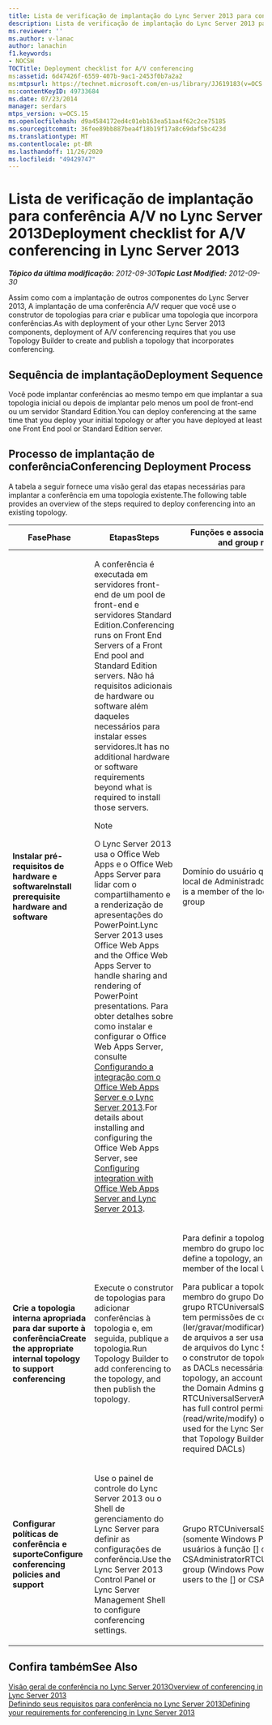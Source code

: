 ```yaml
---
title: Lista de verificação de implantação do Lync Server 2013 para conferência A/V
description: Lista de verificação de implantação do Lync Server 2013 para conferência A/V.
ms.reviewer: ''
ms.author: v-lanac
author: lanachin
f1.keywords:
- NOCSH
TOCTitle: Deployment checklist for A/V conferencing
ms:assetid: 6d47426f-6559-407b-9ac1-2453f0b7a2a2
ms:mtpsurl: https://technet.microsoft.com/en-us/library/JJ619183(v=OCS.15)
ms:contentKeyID: 49733684
ms.date: 07/23/2014
manager: serdars
mtps_version: v=OCS.15
ms.openlocfilehash: d9a4584172ed4c01eb163ea51aa4f62c2ce75185
ms.sourcegitcommit: 36fee89bb887bea4f18b19f17a8c69daf5bc423d
ms.translationtype: MT
ms.contentlocale: pt-BR
ms.lasthandoff: 11/26/2020
ms.locfileid: "49429747"
---
```

# <a name="deployment-checklist-for-av-conferencing-in-lync-server-2013"></a><span data-ttu-id="d0f82-103">Lista de verificação de implantação para conferência A/V no Lync Server 2013</span><span class="sxs-lookup"><span data-stu-id="d0f82-103">Deployment checklist for A/V conferencing in Lync Server 2013</span></span>

<div data-xmlns="http://www.w3.org/1999/xhtml">

<div class="topic" data-xmlns="http://www.w3.org/1999/xhtml" data-msxsl="urn:schemas-microsoft-com:xslt" data-cs="https://msdn.microsoft.com/">

<div data-asp="https://msdn2.microsoft.com/asp">



</div>

<div id="mainSection">

<div id="mainBody"><span data-ttu-id="d0f82-104">

<span> </span></span><span class="sxs-lookup"><span data-stu-id="d0f82-104">

<span> </span></span></span>

<span data-ttu-id="d0f82-105">_**Tópico da última modificação:** 2012-09-30_</span><span class="sxs-lookup"><span data-stu-id="d0f82-105">_**Topic Last Modified:** 2012-09-30_</span></span>

<span data-ttu-id="d0f82-106">Assim como com a implantação de outros componentes do Lync Server 2013, A implantação de uma conferência A/V requer que você use o construtor de topologias para criar e publicar uma topologia que incorpora conferências.</span><span class="sxs-lookup"><span data-stu-id="d0f82-106">As with deployment of your other Lync Server 2013 components, deployment of A/V conferencing requires that you use Topology Builder to create and publish a topology that incorporates conferencing.</span></span>

<div>

## <a name="deployment-sequence"></a><span data-ttu-id="d0f82-107">Sequência de implantação</span><span class="sxs-lookup"><span data-stu-id="d0f82-107">Deployment Sequence</span></span>

<span data-ttu-id="d0f82-108">Você pode implantar conferências ao mesmo tempo em que implantar a sua topologia inicial ou depois de implantar pelo menos um pool de front-end ou um servidor Standard Edition.</span><span class="sxs-lookup"><span data-stu-id="d0f82-108">You can deploy conferencing at the same time that you deploy your initial topology or after you have deployed at least one Front End pool or Standard Edition server.</span></span>

</div>

<div>

## <a name="conferencing-deployment-process"></a><span data-ttu-id="d0f82-109">Processo de implantação de conferência</span><span class="sxs-lookup"><span data-stu-id="d0f82-109">Conferencing Deployment Process</span></span>

<span data-ttu-id="d0f82-110">A tabela a seguir fornece uma visão geral das etapas necessárias para implantar a conferência em uma topologia existente.</span><span class="sxs-lookup"><span data-stu-id="d0f82-110">The following table provides an overview of the steps required to deploy conferencing into an existing topology.</span></span>


<table>
<colgroup>
<col style="width: 25%" />
<col style="width: 25%" />
<col style="width: 25%" />
<col style="width: 25%" />
</colgroup>
<thead>
<tr class="header">
<th><span data-ttu-id="d0f82-111">Fase</span><span class="sxs-lookup"><span data-stu-id="d0f82-111">Phase</span></span></th>
<th><span data-ttu-id="d0f82-112">Etapas</span><span class="sxs-lookup"><span data-stu-id="d0f82-112">Steps</span></span></th>
<th><span data-ttu-id="d0f82-113">Funções e associações de grupo</span><span class="sxs-lookup"><span data-stu-id="d0f82-113">Roles and group memberships</span></span></th>
<th><span data-ttu-id="d0f82-114">Documentação</span><span class="sxs-lookup"><span data-stu-id="d0f82-114">Documentation</span></span></th>
</tr>
</thead>
<tbody>
<tr class="odd">
<td><p><span data-ttu-id="d0f82-115"><strong>Instalar pré-requisitos de hardware e software</strong></span><span class="sxs-lookup"><span data-stu-id="d0f82-115"><strong>Install prerequisite hardware and software</strong></span></span></p></td>
<td><p><span data-ttu-id="d0f82-116">A conferência é executada em servidores front-end de um pool de front-end e servidores Standard Edition.</span><span class="sxs-lookup"><span data-stu-id="d0f82-116">Conferencing runs on Front End Servers of a Front End pool and Standard Edition servers.</span></span> <span data-ttu-id="d0f82-117">Não há requisitos adicionais de hardware ou software além daqueles necessários para instalar esses servidores.</span><span class="sxs-lookup"><span data-stu-id="d0f82-117">It has no additional hardware or software requirements beyond what is required to install those servers.</span></span></p>
<div>

> [!NOTE]  
> <span data-ttu-id="d0f82-118">O Lync Server 2013 usa o Office Web Apps e o Office Web Apps Server para lidar com o compartilhamento e a renderização de apresentações do PowerPoint.</span><span class="sxs-lookup"><span data-stu-id="d0f82-118">Lync Server 2013 uses Office Web Apps and the Office Web Apps Server to handle sharing and rendering of PowerPoint presentations.</span></span> <span data-ttu-id="d0f82-119">Para obter detalhes sobre como instalar e configurar o Office Web Apps Server, consulte <A href="lync-server-2013-enabling-office-web-apps-server-and-lync-server-2013.md">Configurando a integração com o Office Web Apps Server e o Lync Server 2013</A>.</span><span class="sxs-lookup"><span data-stu-id="d0f82-119">For details about installing and configuring the Office Web Apps Server, see <A href="lync-server-2013-enabling-office-web-apps-server-and-lync-server-2013.md">Configuring integration with Office Web Apps Server and Lync Server 2013</A>.</span></span>


</div></td>
<td><p><span data-ttu-id="d0f82-120">Domínio do usuário que é membro do grupo local de Administradores</span><span class="sxs-lookup"><span data-stu-id="d0f82-120">Domain user who is a member of the local Administrators group</span></span></p></td>
<td><p><span data-ttu-id="d0f82-121"><a href="lync-server-2013-supported-hardware.md">Hardware com suporte para o Lync Server 2013</a> na documentação de suporte</span><span class="sxs-lookup"><span data-stu-id="d0f82-121"><a href="lync-server-2013-supported-hardware.md">Supported hardware for Lync Server 2013</a> in the Supportability documentation</span></span></p>
<p><span data-ttu-id="d0f82-122"><a href="lync-server-2013-server-software-and-infrastructure-support.md">Suporte de software e infraestrutura do servidor no Lync Server 2013</a> na documentação de suporte</span><span class="sxs-lookup"><span data-stu-id="d0f82-122"><a href="lync-server-2013-server-software-and-infrastructure-support.md">Server software and infrastructure support in Lync Server 2013</a> in the Supportability documentation</span></span></p>
<p><span data-ttu-id="d0f82-123"><a href="lync-server-2013-determining-your-system-requirements.md">Determinação dos requisitos do sistema para o Lync Server 2013</a> na documentação de planejamento.</span><span class="sxs-lookup"><span data-stu-id="d0f82-123"><a href="lync-server-2013-determining-your-system-requirements.md">Determining your system requirements for Lync Server 2013</a> in the Planning documentation.</span></span></p>
<p><span data-ttu-id="d0f82-124"><a href="lync-server-2013-technical-requirements-for-archiving.md">Requisitos técnicos para arquivamento no Lync Server 2013</a> na documentação de planejamento.</span><span class="sxs-lookup"><span data-stu-id="d0f82-124"><a href="lync-server-2013-technical-requirements-for-archiving.md">Technical requirements for Archiving in Lync Server 2013</a> in the Planning documentation.</span></span></p></td>
</tr>
<tr class="even">
<td><p><span data-ttu-id="d0f82-125"><strong>Crie a topologia interna apropriada para dar suporte à conferência</strong></span><span class="sxs-lookup"><span data-stu-id="d0f82-125"><strong>Create the appropriate internal topology to support conferencing</strong></span></span></p></td>
<td><p><span data-ttu-id="d0f82-126">Execute o construtor de topologias para adicionar conferências à topologia e, em seguida, publique a topologia.</span><span class="sxs-lookup"><span data-stu-id="d0f82-126">Run Topology Builder to add conferencing to the topology, and then publish the topology.</span></span></p></td>
<td><p><span data-ttu-id="d0f82-127">Para definir a topologia, uma conta que é membro do grupo local de Usuários</span><span class="sxs-lookup"><span data-stu-id="d0f82-127">To define a topology, an account that is a member of the local Users group</span></span></p>
<p><span data-ttu-id="d0f82-128">Para publicar a topologia, uma conta que é membro do grupo Domain admins e do grupo RTCUniversalServerAdmins e que tem permissões de controle total (ler/gravar/modificar) no compartilhamento de arquivos a ser usado para o repositório de arquivos do Lync Server 2013 (para que o construtor de topologias possa configurar as DACLs necessárias)</span><span class="sxs-lookup"><span data-stu-id="d0f82-128">To publish the topology, an account that is a member of the Domain Admins group and RTCUniversalServerAdmins group, and that has full control permissions (read/write/modify) on the file share to be used for the Lync Server 2013 file store (so that Topology Builder can configure the required DACLs)</span></span></p></td>
<td><p><span data-ttu-id="d0f82-129"><a href="lync-server-2013-define-and-configure-a-topology-in-topology-builder.md">Defina e configure uma topologia no construtor de topologias para o Lync Server 2013</a> na documentação de implantação.</span><span class="sxs-lookup"><span data-stu-id="d0f82-129"><a href="lync-server-2013-define-and-configure-a-topology-in-topology-builder.md">Define and configure a topology in Topology Builder for Lync Server 2013</a> in the Deployment documentation.</span></span></p></td>
</tr>
<tr class="odd">
<td><p><span data-ttu-id="d0f82-130"><strong>Configurar políticas de conferência e suporte</strong></span><span class="sxs-lookup"><span data-stu-id="d0f82-130"><strong>Configure conferencing policies and support</strong></span></span></p></td>
<td><p><span data-ttu-id="d0f82-131">Use o painel de controle do Lync Server 2013 ou o Shell de gerenciamento do Lync Server para definir as configurações de conferência.</span><span class="sxs-lookup"><span data-stu-id="d0f82-131">Use the Lync Server 2013 Control Panel or Lync Server Management Shell to configure conferencing settings.</span></span></p></td>
<td><p><span data-ttu-id="d0f82-132">Grupo RTCUniversalServerAdmins (somente Windows PowerShell) ou atribuir usuários à função [] ou CSAdministrator</span><span class="sxs-lookup"><span data-stu-id="d0f82-132">RTCUniversalServerAdmins group (Windows PowerShell only) or assign users to the [] or CSAdministrator role</span></span></p></td>
<td><p><span data-ttu-id="d0f82-133"><a href="lync-server-2013-conferencing-policies.md">Políticas de conferência no Lync Server 2013</a> na documentação de operações.</span><span class="sxs-lookup"><span data-stu-id="d0f82-133"><a href="lync-server-2013-conferencing-policies.md">Conferencing policies in Lync Server 2013</a> in the Operations documentation.</span></span></p></td>
</tr>
</tbody>
</table>


</div>

<div>

## <a name="see-also"></a><span data-ttu-id="d0f82-134">Confira também</span><span class="sxs-lookup"><span data-stu-id="d0f82-134">See Also</span></span>


[<span data-ttu-id="d0f82-135">Visão geral de conferência no Lync Server 2013</span><span class="sxs-lookup"><span data-stu-id="d0f82-135">Overview of conferencing in Lync Server 2013</span></span>](lync-server-2013-overview-of-conferencing.md)  
[<span data-ttu-id="d0f82-136">Definindo seus requisitos para conferência no Lync Server 2013</span><span class="sxs-lookup"><span data-stu-id="d0f82-136">Defining your requirements for conferencing in Lync Server 2013</span></span>](lync-server-2013-defining-your-requirements-for-conferencing.md)  
  

<span data-ttu-id="d0f82-137"></div>

</div>

<span> </span>

</div>

</div>

</span><span class="sxs-lookup"><span data-stu-id="d0f82-137"></div>

</div>

<span> </span>

</div>

</div>

</span></span></div>

